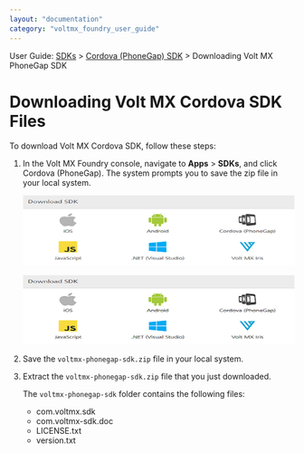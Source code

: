 ```yaml
---
layout: "documentation"
category: "voltmx_foundry_user_guide"
---
```

                             

User Guide: [SDKs](../Foundry_SDKs.html) > [Cordova (PhoneGap) SDK](Installing_PhoneGap_SDK.html) > Downloading Volt MX PhoneGap SDK

Downloading Volt MX Cordova SDK Files
=====================================

To download Volt MX Cordova SDK, follow these steps:

1.  In the Volt MX Foundry console, navigate to **Apps** > **SDKs**, and click Cordova (PhoneGap). The system prompts you to save the zip file in your local system.
    
    ![](../Resources/Images/OnPrem/sdks_593x152.png)
    
    ![](../Resources/Images/OnPrem/sdks_597x152.png)
    
2.  Save the `voltmx-phonegap-sdk.zip` file in your local system.
3.  Extract the `voltmx-phonegap-sdk.zip` file that you just downloaded.
    
    The `voltmx-phonegap-sdk` folder contains the following files:
    
    *   com.voltmx.sdk
    *   com.voltmx-sdk.doc
    *   LICENSE.txt
    *   version.txt
